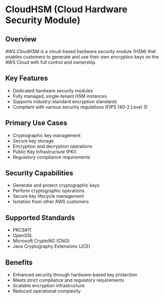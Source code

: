 # CloudHSM (Cloud Hardware Security Module)

## Overview
AWS CloudHSM is a cloud-based hardware security module (HSM) that enables customers to generate and use their own encryption keys on the AWS Cloud with full control and ownership.

## Key Features
- Dedicated hardware security modules
- Fully managed, single-tenant HSM instances
- Supports industry-standard encryption standards
- Compliant with various security regulations (FIPS 140-2 Level 3)

## Primary Use Cases
- Cryptographic key management
- Secure key storage
- Encryption and decryption operations
- Public Key Infrastructure (PKI)
- Regulatory compliance requirements

## Security Capabilities
- Generate and protect cryptographic keys
- Perform cryptographic operations
- Secure key lifecycle management
- Isolation from other AWS customers

## Supported Standards
- PKCS#11
- OpenSSL
- Microsoft CryptoNG (CNG)
- Java Cryptography Extensions (JCE)

## Benefits
- Enhanced security through hardware-based key protection
- Meets strict compliance and regulatory requirements
- Scalable encryption infrastructure
- Reduced operational complexity
